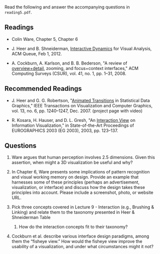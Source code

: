 Read the following and answer the accompanying questions in `reading5.pdf`.

## Readings

* Colin Ware, Chapter 5, Chapter 6

* J. Heer and B. Shneiderman, [Interactive Dynamics][1] for Visual Analysis, ACM
  Queue, Feb 1, 2012.

* A. Cockburn, A. Karlson, and B. B. Bederson, "A review of
  [overview+detail][2], zooming, and focus+context interfaces," ACM Computing
  Surveys (CSUR), vol. 41, no. 1, pp. 1–31, 2008.

[1]: p30-heer.pdf
[2]: Cockburn_overview_detail.pdf

## Recommended Readings

* J. Heer and G. G. Robertson, "[Animated Transitions][3] in Statistical Data
  Graphics," IEEE Transactions on Visualization and Computer Graphics, vol. 13,
  no. 6, pp. 1240–1247, Dec. 2007. (project page with video)

* R. Kosara, H. Hauser, and D. L. Gresh, "An [Interaction View][4] on Information
  Visualization," in State-of-the-Art Proceedings of EUROGRAPHICS 2003 (EG
  2003), 2003, pp. 123–137.

[3]: Heer_Animated_Transitions.pdf
[4]: Kosara_Interaction_View.pdf

## Questions

1. Ware argues that human perception involves 2.5 dimensions. Given this
   assertion, when might a 3D visualization be useful and why?

2. In Chapter 6, Ware presents some implications of pattern recognition and
   visual working memory on design. Provide an example that harnesses some of
   these principles (perhaps an advertisement, visualization, or interface) and
   discuss how the design takes these principles into account. Please include a
   screenshot, photo, or website URL.

3. Pick three concepts covered in Lecture 9 - Interaction (e.g., Brushing &
   Linking) and relate them to the taxonomy presented in Heer & Shneiderman Table
   1. How do the interaction concepts fit to their taxonomy?

4. Cockburn et al. describe various interface design paradigms, among them the
   “fisheye view.” How would the fisheye view improve the usability of a
   visualization, and under what circumstances might it not?


